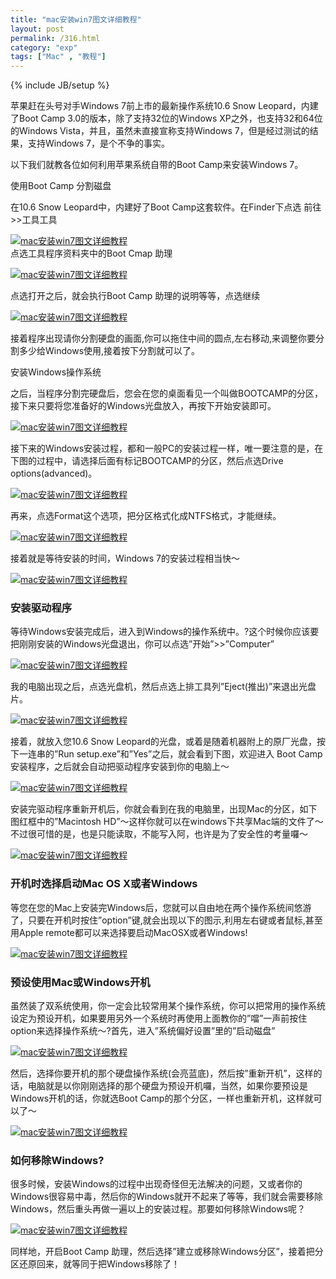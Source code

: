 ```yaml
---
title: "mac安装win7图文详细教程"
layout: post
permalink: /316.html
category: "exp"
tags: ["Mac" , "教程"]
---
```

{% include JB/setup %}

苹果赶在头号对手Windows 7前上市的最新操作系统10.6 Snow Leopard，内建了Boot Camp 3.0的版本，除了支持32位的Windows XP之外，也支持32和64位的Windows Vista，并且，虽然未直接宣称支持Windows 7，但是经过测试的结果，支持Windows 7，是个不争的事实。

以下我们就教各位如何利用苹果系统自带的Boot Camp来安装Windows 7。

使用Boot Camp 分割磁盘

在10.6 Snow Leopard中，内建好了Boot Camp这套软件。在Finder下点选 前往>>工具工具

<a href="/wp-content/uploads/sinapicv2-backup/316-ww1-bmiddle-a316108djw1enwm2ipgqaj20cv073my6.jpg" target="_blank"><img src="/wp-content/uploads/sinapicv2-backup/316-ww1-large-a316108djw1enwm2ipgqaj20cv073my6.jpg" alt="mac安装win7图文详细教程" /></a>  
点选工具程序资料夹中的Boot Cmap 助理

<a href="/wp-content/uploads/sinapicv2-backup/316-ww4-bmiddle-a316108djw1enwm35q816j20m70enmza.jpg" target="_blank"><img src="/wp-content/uploads/sinapicv2-backup/316-ww4-large-a316108djw1enwm35q816j20m70enmza.jpg" alt="mac安装win7图文详细教程" /></a>

点选打开之后，就会执行Boot Camp 助理的说明等等，点选继续

<a href="/wp-content/uploads/sinapicv2-backup/316-ww1-bmiddle-a316108djw1enwm4099q7j20ga0bd0u4.jpg" target="_blank"><img src="/wp-content/uploads/sinapicv2-backup/316-ww1-large-a316108djw1enwm4099q7j20ga0bd0u4.jpg" alt="mac安装win7图文详细教程" /></a>

接着程序出现请你分割硬盘的画面,你可以拖住中间的圆点,左右移动,来调整你要分割多少给Windows使用,接着按下分割就可以了。


安装Windows操作系统

之后，当程序分割完硬盘后，您会在您的桌面看见一个叫做BOOTCAMP的分区，接下来只要将您准备好的Windows光盘放入，再按下开始安装即可。

<a href="/wp-content/uploads/sinapicv2-backup/316-ww2-bmiddle-a316108djw1enwm4uja4lj20gt0bu0u4.jpg" target="_blank"><img src="/wp-content/uploads/sinapicv2-backup/316-ww2-large-a316108djw1enwm4uja4lj20gt0bu0u4.jpg" alt="mac安装win7图文详细教程" /></a>

接下来的Windows安装过程，都和一般PC的安装过程一样，唯一要注意的是，在下图的过程中，请选择后面有标记BOOTCAMP的分区，然后点选Drive options(advanced)。

<a href="/wp-content/uploads/sinapicv2-backup/316-ww3-bmiddle-a316108djw1enwm58taq1j20jc0awwh4.jpg" target="_blank"><img src="/wp-content/uploads/sinapicv2-backup/316-ww3-large-a316108djw1enwm58taq1j20jc0awwh4.jpg" alt="mac安装win7图文详细教程" /></a>

再来，点选Format这个选项，把分区格式化成NTFS格式，才能继续。

<a href="/wp-content/uploads/sinapicv2-backup/316-ww2-bmiddle-a316108djw1enwm5monefj20jc0b1go3.jpg" target="_blank"><img src="/wp-content/uploads/sinapicv2-backup/316-ww2-large-a316108djw1enwm5monefj20jc0b1go3.jpg" alt="mac安装win7图文详细教程" /></a>

接着就是等待安装的时间，Windows 7的安装过程相当快～

<a href="/wp-content/uploads/sinapicv2-backup/316-ww4-bmiddle-a316108djw1enwm6aj4v5j20j50bkac0.jpg" target="_blank"><img src="/wp-content/uploads/sinapicv2-backup/316-ww4-large-a316108djw1enwm6aj4v5j20j50bkac0.jpg" alt="mac安装win7图文详细教程" /></a>

### 安装驱动程序

等待Windows安装完成后，进入到Windows的操作系统中。?这个时候你应该要把刚刚安装的Windows光盘退出，你可以点选&#8221;开始&#8221;>>&#8221;Computer&#8221;

<a href="/wp-content/uploads/sinapicv2-backup/316-ww3-bmiddle-a316108djw1enwm6ul3s3j20ds0ba767.jpg" target="_blank"><img src="/wp-content/uploads/sinapicv2-backup/316-ww3-large-a316108djw1enwm6ul3s3j20ds0ba767.jpg" alt="mac安装win7图文详细教程" /></a>

我的电脑出现之后，点选光盘机，然后点选上排工具列”Eject(推出)&#8221;来退出光盘片。

<a href="/wp-content/uploads/sinapicv2-backup/316-ww3-bmiddle-a316108djw1enwm75n4wwj20j70at76e.jpg" target="_blank"><img src="/wp-content/uploads/sinapicv2-backup/316-ww3-large-a316108djw1enwm75n4wwj20j70at76e.jpg" alt="mac安装win7图文详细教程" /></a>

接着，就放入您10.6 Snow Leopard的光盘，或着是随着机器附上的原厂光盘，按下一连串的”Run setup.exe”和”Yes”之后，就会看到下图，欢迎进入 Boot Camp 安装程序，之后就会自动把驱动程序安装到你的电脑上～

<a href="/wp-content/uploads/sinapicv2-backup/316-ww4-bmiddle-a316108djw1enwm7gg4l5j20ir0ardhq.jpg" target="_blank"><img src="/wp-content/uploads/sinapicv2-backup/316-ww4-large-a316108djw1enwm7gg4l5j20ir0ardhq.jpg" alt="mac安装win7图文详细教程" /></a>

安装完驱动程序重新开机后，你就会看到在我的电脑里，出现Mac的分区，如下图红框中的”Macintosh HD”～这样你就可以在windows下共享Mac端的文件了～不过很可惜的是，也是只能读取，不能写入阿，也许是为了安全性的考量囉～

<a href="/wp-content/uploads/sinapicv2-backup/316-ww1-bmiddle-a316108djw1enwm840rifj20j80bn0v1.jpg" target="_blank"><img src="/wp-content/uploads/sinapicv2-backup/316-ww1-large-a316108djw1enwm840rifj20j80bn0v1.jpg" alt="mac安装win7图文详细教程" /></a>

### 开机时选择启动Mac OS X或者Windows

等您在您的Mac上安装完Windows后，您就可以自由地在两个操作系统间悠游了，只要在开机时按住&#8221;option&#8221;键,就会出现以下的图示,利用左右键或者鼠标,甚至用Apple remote都可以来选择要启动MacOSX或者Windows!

<a href="/wp-content/uploads/sinapicv2-backup/316-ww3-bmiddle-a316108djw1enwm8jastkj208m05jmx5.jpg" target="_blank"><img src="/wp-content/uploads/sinapicv2-backup/316-ww3-large-a316108djw1enwm8jastkj208m05jmx5.jpg" alt="mac安装win7图文详细教程" /></a>

### 预设使用Mac或Windows开机

虽然装了双系统使用，你一定会比较常用某个操作系统，你可以把常用的操作系统设定为预设开机，如果要用另外一个系统时再使用上面教你的&#8221;噹&#8221;一声前按住option来选择操作系统～?首先，进入&#8221;系统偏好设置&#8221;里的&#8221;启动磁盘&#8221;

<a href="/wp-content/uploads/sinapicv2-backup/316-ww1-bmiddle-a316108djw1enwm8ybh6pj20ih0cxdhd.jpg" target="_blank"><img src="/wp-content/uploads/sinapicv2-backup/316-ww1-large-a316108djw1enwm8ybh6pj20ih0cxdhd.jpg" alt="mac安装win7图文详细教程" /></a>

然后，选择你要开机的那个硬盘操作系统(会亮蓝底)，然后按&#8221;重新开机&#8221;，这样的话，电脑就是以你刚刚选择的那个硬盘为预设开机囉，当然，如果你要预设是Windows开机的话，你就选Boot Camp的那个分区，一样也重新开机，这样就可以了～

<a href="/wp-content/uploads/sinapicv2-backup/316-ww2-bmiddle-a316108djw1enwm9clfd4j20he0agdgt.jpg" target="_blank"><img src="/wp-content/uploads/sinapicv2-backup/316-ww2-large-a316108djw1enwm9clfd4j20he0agdgt.jpg" alt="mac安装win7图文详细教程" /></a>

### 如何移除Windows?

很多时候，安装Windows的过程中出现奇怪但无法解决的问题，又或者你的Windows很容易中毒，然后你的Windows就开不起来了等等，我们就会需要移除Windows，然后重头再做一遍以上的安装过程。那要如何移除Windows呢？

<a href="/wp-content/uploads/sinapicv2-backup/316-ww1-bmiddle-a316108djw1enwm9reqz9j20gj0bbmxx.jpg" target="_blank"><img src="/wp-content/uploads/sinapicv2-backup/316-ww1-large-a316108djw1enwm9reqz9j20gj0bbmxx.jpg" alt="mac安装win7图文详细教程" /></a>

同样地，开启Boot Camp 助理，然后选择”建立或移除Windows分区”，接着把分区还原回来，就等同于把Windows移除了！


